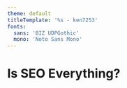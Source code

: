```yaml
---
theme: default
titleTemplate: '%s - ken7253'
fonts:
  sans: 'BIZ UDPGothic'
  mono: 'Noto Sans Mono'
---
```


# Is SEO Everything?
